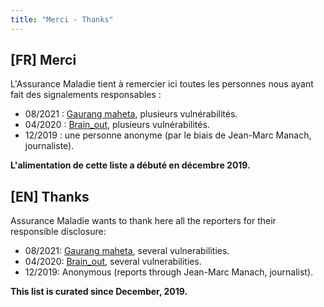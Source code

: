 ```yaml
---
title: "Merci - Thanks"
---
```


## [FR] Merci
L'Assurance Maladie tient à remercier ici toutes les personnes nous ayant fait des signalements responsables :

- 08/2021 : [Gaurang maheta](https://www.linkedin.com/in/gaurang883), plusieurs vulnérabilités.
- 04/2020 : [Brain_out](https://twitter.com/Brain_Out_?s=09), plusieurs vulnérabilités.
- 12/2019 : une personne anonyme (par le biais de Jean-Marc Manach, journaliste).

**L'alimentation de cette liste a débuté en décembre 2019.**

## [EN] Thanks
Assurance Maladie wants to thank here all the reporters for their responsible disclosure:

- 08/2021: [Gaurang maheta](https://www.linkedin.com/in/gaurang883), several vulnerabilities.
- 04/2020: [Brain_out](https://twitter.com/Brain_Out_?s=09), several vulnerabilities.
- 12/2019: Anonymous (reports through Jean-Marc Manach, journalist).

**This list is curated since December, 2019.**
